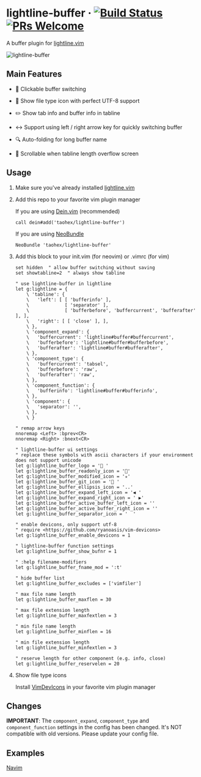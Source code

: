 # lightline-buffer &middot; [![Build Status](https://travis-ci.org/taohex/lightline-buffer.svg?branch=master)](https://travis-ci.org/taohex/lightline-buffer) [![PRs Welcome](https://img.shields.io/badge/PRs-welcome-brightgreen.svg?style=flat-square)](http://makeapullrequest.com)

A buffer plugin for [lightline.vim](https://github.com/itchyny/lightline.vim)

![lightline-buffer](http://taohex.github.io/lightline-buffer/images/lightline-buffer.png)

## Main Features

*	:star2: Clickable buffer switching

*	:page_with_curl: Show file type icon with perfect UTF-8 support

*	:pencil2: Show tab info and buffer info in tabline

*	:left_right_arrow: Support using left / right arrow key for quickly switching buffer

*	:mag: Auto-folding for long buffer name

*	:triangular_ruler: Scrollable when tabline length overflow screen

## Usage

1.	Make sure you've already installed [lightline.vim](https://github.com/itchyny/lightline.vim)

2.	Add this repo to your favorite vim plugin manager

	If you are using [Dein.vim](https://github.com/Shougo/dein.vim) (recommended)

	```vim
	call dein#add('taohex/lightline-buffer')
	```

	If you are using [NeoBundle](https://github.com/Shougo/neobundle.vim)

	```vim
	NeoBundle 'taohex/lightline-buffer'
	```

3.	Add this block to your init.vim (for neovim) or .vimrc (for vim)

	```vim
	set hidden  " allow buffer switching without saving
	set showtabline=2  " always show tabline

	" use lightline-buffer in lightline
	let g:lightline = {
	    \ 'tabline': {
	    \   'left': [ [ 'bufferinfo' ],
	    \             [ 'separator' ],
	    \             [ 'bufferbefore', 'buffercurrent', 'bufferafter' ], ],
	    \   'right': [ [ 'close' ], ],
	    \ },
	    \ 'component_expand': {
	    \   'buffercurrent': 'lightline#buffer#buffercurrent',
	    \   'bufferbefore': 'lightline#buffer#bufferbefore',
	    \   'bufferafter': 'lightline#buffer#bufferafter',
	    \ },
	    \ 'component_type': {
	    \   'buffercurrent': 'tabsel',
	    \   'bufferbefore': 'raw',
	    \   'bufferafter': 'raw',
	    \ },
	    \ 'component_function': {
	    \   'bufferinfo': 'lightline#buffer#bufferinfo',
	    \ },
	    \ 'component': {
	    \   'separator': '',
	    \ },
	    \ }

	" remap arrow keys
	nnoremap <Left> :bprev<CR>
	nnoremap <Right> :bnext<CR>

	" lightline-buffer ui settings
	" replace these symbols with ascii characters if your environment does not support unicode
	let g:lightline_buffer_logo = ' '
	let g:lightline_buffer_readonly_icon = ''
	let g:lightline_buffer_modified_icon = '✭'
	let g:lightline_buffer_git_icon = ' '
	let g:lightline_buffer_ellipsis_icon = '..'
	let g:lightline_buffer_expand_left_icon = '◀ '
	let g:lightline_buffer_expand_right_icon = ' ▶'
	let g:lightline_buffer_active_buffer_left_icon = ''
	let g:lightline_buffer_active_buffer_right_icon = ''
	let g:lightline_buffer_separator_icon = '  '

	" enable devicons, only support utf-8
	" require <https://github.com/ryanoasis/vim-devicons>
	let g:lightline_buffer_enable_devicons = 1

	" lightline-buffer function settings
	let g:lightline_buffer_show_bufnr = 1

	" :help filename-modifiers
	let g:lightline_buffer_fname_mod = ':t'

	" hide buffer list
	let g:lightline_buffer_excludes = ['vimfiler']

	" max file name length
	let g:lightline_buffer_maxflen = 30

	" max file extension length
	let g:lightline_buffer_maxfextlen = 3

	" min file name length
	let g:lightline_buffer_minflen = 16

	" min file extension length
	let g:lightline_buffer_minfextlen = 3

	" reserve length for other component (e.g. info, close)
	let g:lightline_buffer_reservelen = 20
	```

4.	Show file type icons

	Install [VimDevIcons](https://github.com/ryanoasis/vim-devicons) in your favorite vim plugin manager

## Changes

**IMPORTANT**: The `component_expand`, `component_type` and `component_function` settings in the config has been changed. It's NOT compatible with old versions. Please update your config file.

## Examples

[Navim](https://github.com/taohex/navim)

